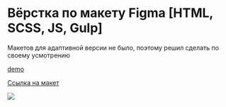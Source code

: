 # Вёрстка по макету Figma [HTML, SCSS, JS, Gulp]

Макетов для адаптивной версии не было, поэтому решил сделать по своему усмотрению

[demo](https://blitz-estate.web.app/)

[Ссылка на макет](https://www.figma.com/file/0OXQAlz8gtugjQZn6sy2EG)

 ![](app/layout/layout.jpg)
